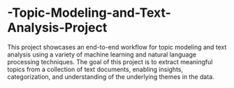 # -Topic-Modeling-and-Text-Analysis-Project
This project showcases an end-to-end workflow for topic modeling and text analysis using a variety of machine learning and natural language processing techniques. The goal of this project is to extract meaningful topics from a collection of text documents, enabling insights, categorization, and understanding of the underlying themes in the data.
